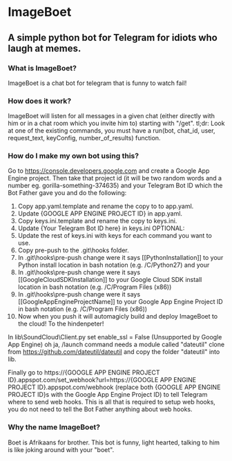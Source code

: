 # ImageBoet
## A simple python bot for Telegram for idiots who laugh at memes.

### What is ImageBoet?
ImageBoet is a chat bot for telegram that is funny to watch fail!

### How does it work?
ImageBoet will listen for all messages in a given chat (either directly with him or in a chat room which you invite him to) starting with "/get".
tl;dr: Look at one of the existing commands, you must have a run(bot, chat_id, user, request_text, keyConfig, number_of_results) function.

### How do I make my own bot using this?
Go to https://console.developers.google.com and create a Google App Engine project. Then take that project id (it will be two random words and a number eg. gorilla-something-374635) and your Telegram Bot ID which the Bot Father gave you and do the following:

1. Copy app.yaml.template and rename the copy to to app.yaml.
2. Update {GOOGLE APP ENGINE PROJECT ID} in app.yaml.
3. Copy keys.ini.template and rename the copy to keys.ini.
4. Update {Your Telegram Bot ID here} in keys.ini 
OPTIONAL:
5. Update the rest of keys.ini with keys for each command you want to use.
6. Copy pre-push to the .git\hooks folder.
7. In .git\hooks\pre-push change were it says [[PythonInstallation]] to your Python install location in bash notation (e.g. /C/Python27) and your 
8. In .git\hooks\pre-push change were it says [[GoogleCloudSDKInstallation]] to your Google Cloud SDK install location in bash notation (e.g. /C/Program Files (x86))
9. In .git\hooks\pre-push change were it says [[GoogleAppEngineProjectName]] to your Google App Engine Project ID in bash notation (e.g. /C/Program Files (x86))
10. Now when you push it will automagicly build and deploy ImageBoet to the cloud! To the hindenpeter!

In lib\SoundCloud\Client.py set enable_ssl = False (Unsupported by Google App Engine)
oh ja, /launch command needs a module called "dateutil" clone from https://github.com/dateutil/dateutil and copy the folder "dateutil" into lib.

Finally go to https://{GOOGLE APP ENGINE PROJECT ID}.appspot.com/set_webhook?url=https://{GOOGLE APP ENGINE PROJECT ID}.appspot.com/webhook (replace both {GOOGLE APP ENGINE PROJECT ID}s with the Google App Engine Project ID) to tell Telegram where to send web hooks. This is all that is required to setup web hooks, you do not need to tell the Bot Father anything about web hooks.

### Why the name ImageBoet?
Boet is Afrikaans for brother. This bot is funny, light hearted, talking to him is like joking around with your "boet".